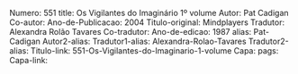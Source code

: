 Numero: 551
title: Os Vigilantes do Imaginário 1º volume
Autor: Pat Cadigan
Co-autor: 
Ano-de-Publicacao: 2004
Titulo-original: Mindplayers
Tradutor: Alexandra Rolão Tavares
Co-tradutor: 
Ano-de-edicao: 1987
alias: Pat-Cadigan
Autor2-alias: 
Tradutor1-alias: Alexandra-Rolao-Tavares
Tradutor2-alias: 
Titulo-link: 551-Os-Vigilantes-do-Imaginario-1-volume
Capa: 
pags: 
Capa-link: 